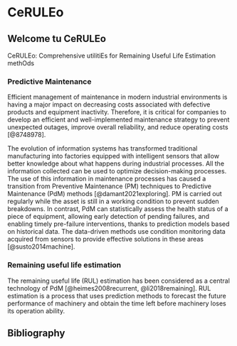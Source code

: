 # CeRULEo

## Welcome tu CeRULEo

CeRULEo: Comprehensive utilitiEs for Remaining Useful Life Estimation methOds


### Predictive Maintenance

Efficient management of maintenance in modern industrial environments is having a major impact on decreasing costs associated with defective products and equipment inactivity. Therefore, it is critical for companies to develop an efficient and well-implemented maintenance strategy to prevent unexpected outages, improve overall reliability, and reduce operating costs  [@8748978].


The evolution of information systems has transformed traditional manufacturing into factories equipped with intelligent sensors that allow better knowledge about what happens during industrial processes.  All the information collected can be used to optimize decision-making processes. The use of this information in maintenance processes has caused a transition from Preventive Maintenance (PM) techniques to Predictive Maintenance (PdM) methods [@damant2021exploring]. PM  is carried out regularly while the asset is still in a  working condition to prevent sudden breakdowns. In contrast, PdM can statistically assess the health status of a piece of equipment, allowing early detection of pending failures, and enabling timely pre-failure interventions, thanks to prediction models based on historical data. The data-driven methods use condition monitoring data acquired from sensors to provide effective solutions in these areas [@susto2014machine]. 

### Remaining useful life estimation

The remaining useful life (RUL) estimation has been considered as a central technology of PdM [@heimes2008recurrent, @li2018remaining]. RUL estimation is a process that uses prediction methods to forecast the future performance of machinery and obtain the time left before machinery loses its operation ability.

## Bibliography




 

